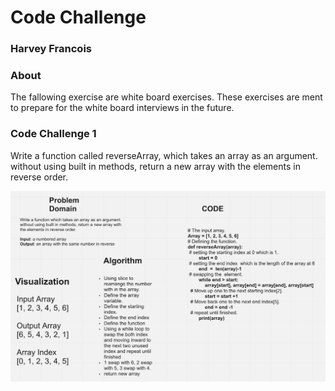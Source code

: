 # Code Challenge

### Harvey Francois

### About
 The fallowing exercise are white board exercises. These exercises
 are ment to prepare for the white board interviews in the future.

### Code Challenge 1
Write a function called reverseArray, which takes an array as an argument.
without using built in methods, return a new array with
the elements in reverse order.

![Image](./CodeChallenge-1.png)

